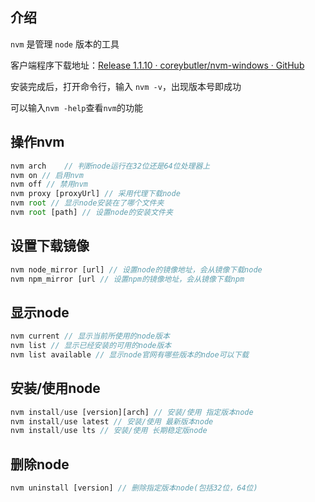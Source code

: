 ## 介绍

`nvm` 是管理 `node` 版本的工具

客户端程序下载地址：[Release 1.1.10 · coreybutler/nvm-windows · GitHub](https://github.com/coreybutler/nvm-windows/releases/tag/1.1.10)

安装完成后，打开命令行，输入 `nvm -v`，出现版本号即成功

可以输入`nvm -help`查看`nvm`的功能



## 操作nvm

```js
nvm arch 	// 判断node运行在32位还是64位处理器上
nvm on // 启用nvm
nvm off // 禁用nvm
nvm proxy [proxyUrl] // 采用代理下载node
nvm root // 显示node安装在了哪个文件夹
nvm root [path] // 设置node的安装文件夹
```



## 设置下载镜像

```js
nvm node_mirror [url] // 设置node的镜像地址，会从镜像下载node
nvm npm_mirror [url // 设置npm的镜像地址，会从镜像下载npm
```



## 显示node

```js
nvm current // 显示当前所使用的node版本
nvm list // 显示已经安装的可用的node版本
nvm list available // 显示node官网有哪些版本的ndoe可以下载
```



## 安装/使用node

```js
nvm install/use [version][arch] // 安装/使用 指定版本node
nvm install/use latest // 安装/使用 最新版本node
nvm install/use lts // 安装/使用 长期稳定版node
```



## 删除node

```js
nvm uninstall [version] // 删除指定版本node(包括32位，64位)
```

